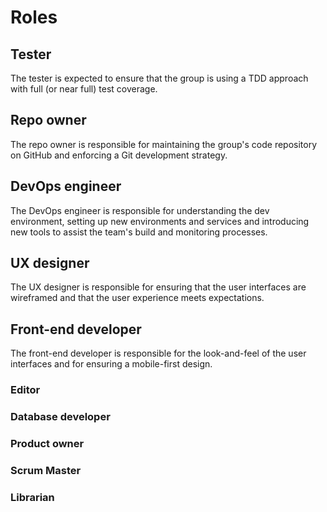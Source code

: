 # Roles

## Tester
The tester is expected to ensure that the group is using a TDD approach with full (or near full) test coverage.

## Repo owner
The repo owner is responsible for maintaining the group's code repository on GitHub and enforcing a Git development strategy.

## DevOps engineer
The DevOps engineer is responsible for understanding the dev environment, setting up new environments and services and introducing new tools to assist the team's build and monitoring processes.

## UX designer
The UX designer is responsible for ensuring that the user interfaces are wireframed and that the user experience meets expectations.

## Front-end developer
The front-end developer is responsible for the look-and-feel of the user interfaces and for ensuring a mobile-first design.

### Editor
### Database developer
### Product owner
### Scrum Master
### Librarian
